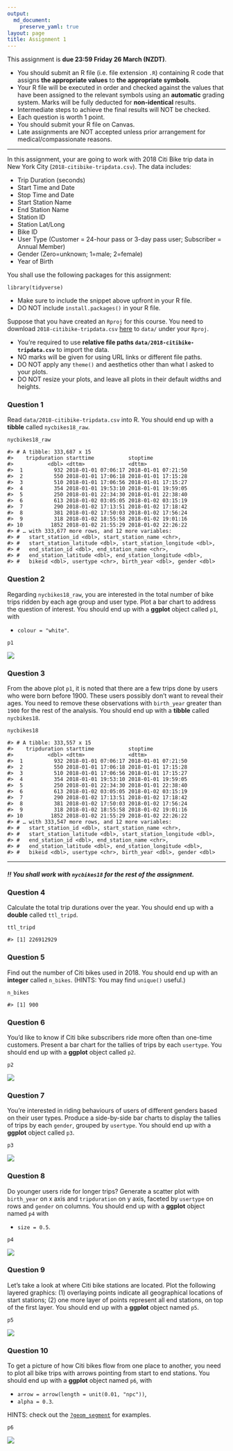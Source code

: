 ```yaml
---
output: 
  md_document:
    preserve_yaml: true
layout: page
title: Assignment 1
---
```


This assignment is **due 23:59 Friday 26 March (NZDT)**.

-   You should submit an R file (i.e. file extension `.R`) containing R
    code that assigns **the appropriate values** to **the appropriate
    symbols**.
-   Your R file will be executed in order and checked against the values
    that have been assigned to the relevant symbols using an
    **automatic** grading system. Marks will be fully deducted for
    **non-identical** results.
-   Intermediate steps to achieve the final results will NOT be checked.
-   Each question is worth 1 point.
-   You should submit your R file on Canvas.
-   Late assignments are NOT accepted unless prior arrangement for
    medical/compassionate reasons.

------------------------------------------------------------------------

In this assignment, your are going to work with 2018 Citi Bike trip data
in New York City (`2018-citibike-tripdata.csv`). The data includes:

-   Trip Duration (seconds)
-   Start Time and Date
-   Stop Time and Date
-   Start Station Name
-   End Station Name
-   Station ID
-   Station Lat/Long
-   Bike ID
-   User Type (Customer = 24-hour pass or 3-day pass user; Subscriber =
    Annual Member)
-   Gender (Zero=unknown; 1=male; 2=female)
-   Year of Birth

You shall use the following packages for this assignment:

    library(tidyverse)

-   Make sure to include the snippet above upfront in your R file.
-   DO NOT include `install.packages()` in your R file.

Suppose that you have created an `Rproj` for this course. You need to
download `2018-citibike-tripdata.csv`
[here](https://github.com/STATS-UOA/stats220/releases/download/v1.0/2018-citibike-tripdata.csv)
to `data/` under your `Rproj`.

-   You’re required to use **relative file paths
    `data/2018-citibike-tripdata.csv`** to import the data.
-   NO marks will be given for using URL links or different file paths.
-   DO NOT apply any `theme()` and aesthetics other than what I asked to
    your plots.
-   DO NOT resize your plots, and leave all plots in their default
    widths and heights.

### Question 1

Read `data/2018-citibike-tripdata.csv` into R. You should end up with a
**tibble** called `nycbikes18_raw`.

    nycbikes18_raw

    #> # A tibble: 333,687 x 15
    #>    tripduration starttime           stoptime           
    #>           <dbl> <dttm>              <dttm>             
    #>  1          932 2018-01-01 07:06:17 2018-01-01 07:21:50
    #>  2          550 2018-01-01 17:06:18 2018-01-01 17:15:28
    #>  3          510 2018-01-01 17:06:56 2018-01-01 17:15:27
    #>  4          354 2018-01-01 19:53:10 2018-01-01 19:59:05
    #>  5          250 2018-01-01 22:34:30 2018-01-01 22:38:40
    #>  6          613 2018-01-02 03:05:05 2018-01-02 03:15:19
    #>  7          290 2018-01-02 17:13:51 2018-01-02 17:18:42
    #>  8          381 2018-01-02 17:50:03 2018-01-02 17:56:24
    #>  9          318 2018-01-02 18:55:58 2018-01-02 19:01:16
    #> 10         1852 2018-01-02 21:55:29 2018-01-02 22:26:22
    #> # … with 333,677 more rows, and 12 more variables:
    #> #   start_station_id <dbl>, start_station_name <chr>,
    #> #   start_station_latitude <dbl>, start_station_longitude <dbl>,
    #> #   end_station_id <dbl>, end_station_name <chr>,
    #> #   end_station_latitude <dbl>, end_station_longitude <dbl>,
    #> #   bikeid <dbl>, usertype <chr>, birth_year <dbl>, gender <dbl>

### Question 2

Regarding `nycbikes18_raw`, you are interested in the total number of
bike trips ridden by each age group and user type. Plot a bar chart to
address the question of interest. You should end up with a **ggplot**
object called `p1`, with

-   `colour = "white"`.

<!-- -->

    p1

![](/figures/a1-q2-1.png)

### Question 3

From the above plot `p1`, it is noted that there are a few trips done by
users who were born before 1900. These users possibly don’t want to
reveal their ages. You need to remove these observations with
`birth_year` greater than `1900` for the rest of the analysis. You
should end up with a **tibble** called `nycbikes18`.

    nycbikes18

    #> # A tibble: 333,557 x 15
    #>    tripduration starttime           stoptime           
    #>           <dbl> <dttm>              <dttm>             
    #>  1          932 2018-01-01 07:06:17 2018-01-01 07:21:50
    #>  2          550 2018-01-01 17:06:18 2018-01-01 17:15:28
    #>  3          510 2018-01-01 17:06:56 2018-01-01 17:15:27
    #>  4          354 2018-01-01 19:53:10 2018-01-01 19:59:05
    #>  5          250 2018-01-01 22:34:30 2018-01-01 22:38:40
    #>  6          613 2018-01-02 03:05:05 2018-01-02 03:15:19
    #>  7          290 2018-01-02 17:13:51 2018-01-02 17:18:42
    #>  8          381 2018-01-02 17:50:03 2018-01-02 17:56:24
    #>  9          318 2018-01-02 18:55:58 2018-01-02 19:01:16
    #> 10         1852 2018-01-02 21:55:29 2018-01-02 22:26:22
    #> # … with 333,547 more rows, and 12 more variables:
    #> #   start_station_id <dbl>, start_station_name <chr>,
    #> #   start_station_latitude <dbl>, start_station_longitude <dbl>,
    #> #   end_station_id <dbl>, end_station_name <chr>,
    #> #   end_station_latitude <dbl>, end_station_longitude <dbl>,
    #> #   bikeid <dbl>, usertype <chr>, birth_year <dbl>, gender <dbl>

------------------------------------------------------------------------

##### ‼️ You shall work with `nycbikes18` for the rest of the assignment.

### Question 4

Calculate the total trip durations over the year. You should end up with
a **double** called `ttl_tripd`.

    ttl_tripd

    #> [1] 226912929

### Question 5

Find out the number of Citi bikes used in 2018. You should end up with
an **integer** called `n_bikes`. (HINTS: You may find `unique()`
useful.)

    n_bikes

    #> [1] 900

### Question 6

You’d like to know if Citi bike subscribers ride more often than
one-time customers. Present a bar chart for the tallies of trips by each
`usertype`. You should end up with a **ggplot** object called `p2`.

    p2

![](/figures/a1-q6-1.png)

### Question 7

You’re interested in riding behaviours of users of different genders
based on their user types. Produce a side-by-side bar charts to display
the tallies of trips by each `gender`, grouped by `usertype`. You should
end up with a **ggplot** object called `p3`.

    p3

![](/figures/a1-q7-1.png)

### Question 8

Do younger users ride for longer trips? Generate a scatter plot with
`birth_year` on x axis and `tripduration` on y axis, faceted by
`usertype` on rows and `gender` on columns. You should end up with a
**ggplot** object named `p4` with

-   `size = 0.5`.

<!-- -->

    p4

![](/figures/a1-q8-1.png)

### Question 9

Let’s take a look at where Citi bike stations are located. Plot the
following layered graphics: (1) overlaying points indicate all
geographical locations of start stations; (2) one more layer of points
represent all end stations, on top of the first layer. You should end up
with a **ggplot** object named `p5`.

    p5

![](/figures/a1-q9-1.png)

### Question 10

To get a picture of how Citi bikes flow from one place to another, you
need to plot all bike trips with arrows pointing from start to end
stations. You should end up with a **ggplot** object named `p6`, with

-   `arrow = arrow(length = unit(0.01, "npc"))`,
-   `alpha = 0.3`.

HINTS: check out the
[`?geom_segment`](https://ggplot2.tidyverse.org/reference/geom_segment.html)
for examples.

    p6

![](/figures/a1-q10-1.png)
